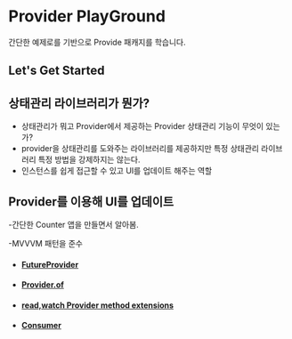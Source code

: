 # Provider PlayGround

간단한 예제로를 기반으로 Provide 패캐지를 학습니다.

## Let's Get Started

## 상태관리 라이브러리가 뭔가?

- 상태관리가 뭐고 Provider에서 제공하는 Provider 상태관리 기능이 무엇이 있는가?
- provider을 상태관리를 도와주는 라이브러리를 제공하지만 특정 상태관리 라이브러리 특정 방법을 강제하지는 않는다.
- 인스턴스를 쉽게 접근할 수 있고 UI를 업데이트 해주는 역할

## Provider를 이용해 UI를 업데이트

-간단한 Counter 앱을 만들면서 알아봄.

-MVVVM 패턴을 준수

- #### [FutureProvider](./lib/FutureProvider/about_future_provider.md)
- #### [Provider.of](./lib/Provider.of/about_provider.of.md)
- #### [read,watch Provider method extensions](./lib/read_watch_extension/about_read_wath_extension.md)
- #### [Consumer](./lib/Consumer/about_consumer.md)



